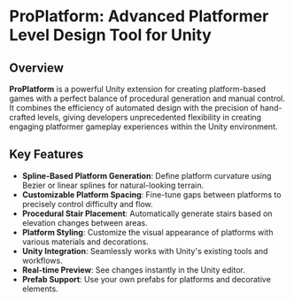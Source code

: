 # ProPlatform: Advanced Platformer Level Design Tool for Unity

## Overview
**ProPlatform** is a powerful Unity extension for creating platform-based games with a perfect balance of procedural generation and manual control. It combines the efficiency of automated design with the precision of hand-crafted levels, giving developers unprecedented flexibility in creating engaging platformer gameplay experiences within the Unity environment.

## Key Features

- **Spline-Based Platform Generation**: Define platform curvature using Bezier or linear splines for natural-looking terrain.
- **Customizable Platform Spacing**: Fine-tune gaps between platforms to precisely control difficulty and flow.
- **Procedural Stair Placement**: Automatically generate stairs based on elevation changes between areas.
- **Platform Styling**: Customize the visual appearance of platforms with various materials and decorations.
- **Unity Integration**: Seamlessly works with Unity's existing tools and workflows.
- **Real-time Preview**: See changes instantly in the Unity editor.
- **Prefab Support**: Use your own prefabs for platforms and decorative elements.
